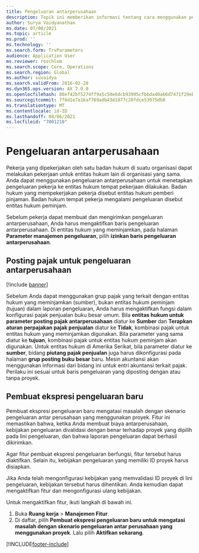 ```yaml
---
title: Pengeluaran antarperusahaan
description: Topik ini memberikan informasi tentang cara menggunakan pengeluaran antarperusahaan untuk menetapkan pengeluaran pekerja ke entitas hukum tempat pekerjaan dilakukan.
author: Surya Vaidyanathan
ms.date: 07/08/2021
ms.topic: article
ms.prod: ''
ms.technology: ''
ms.search.form: TrvParameters
audience: Application User
ms.reviewer: roschlom
ms.search.scope: Core, Operations
ms.search.region: Global
ms.author: suvaidya
ms.search.validFrom: 2016-02-28
ms.dyn365.ops.version: AX 7.0.0
ms.openlocfilehash: 80ef42bf5274ff9a5c50e6dcb93995cfbbda40a66d7471f29ebf056086320640
ms.sourcegitcommit: 7f8d1e7a16af769adb43d1877c28fdce53975db8
ms.translationtype: MT
ms.contentlocale: id-ID
ms.lasthandoff: 08/06/2021
ms.locfileid: "7001210"
---
```

# <a name="intercompany-expenses"></a>Pengeluaran antarperusahaan

Pekerja yang dipekerjakan oleh satu badan hukum di suatu organisasi dapat melakukan pekerjaan untuk entitas hukum lain di organisasi yang sama. Anda dapat menggunakan pengeluaran antarperusahaan untuk menetapkan pengeluaran pekerja ke entitas hukum tempat pekerjaan dilakukan. Badan hukum yang mempekerjakan pekerja disebut entitas hukum pemberi pinjaman. Badan hukum tempat pekerja mengalami pengeluaran disebut entitas hukum peminjam. 

Sebelum pekerja dapat membuat dan mengirimkan pengeluaran antarperusahaan, Anda harus mengaktifkan baris pengeluaran antarperusahaan. Di entitas hukum yang meminjamkan, pada halaman **Parameter manajemen pengeluaran**, pilih **izinkan baris pengeluaran antarperusahaan**. 

## <a name="tax-posting-for-intercompany-expenses"></a>Posting pajak untuk pengeluaran antarperusahaan

[!include [banner](../includes/banner.md)]

Sebelum Anda dapat menggunakan grup pajak yang terkait dengan entitas hukum yang meminjamkan (sumber), bukan entitas hukum peminjam (tujuan) dalam laporan pengeluaran, Anda harus mengaktifkan fungsi dalam konfigurasi pajak penjualan buku besar umum. Bila **entitas hukum untuk parameter posting pajak antarperusahaan** diatur ke **Sumber** dan **Terapkan aturan perpajakan pajak penjualan** diatur ke **Tidak**, kombinasi pajak untuk entitas hukum yang meminjamkan digunakan. Bila parameter yang sama diatur ke **tujuan**, kombinasi pajak untuk entitas hukum peminjam akan digunakan. Untuk entitas hukum di Amerika Serikat, bila parameter diatur ke **sumber**, bidang **piutang pajak penjualan** juga harus dikonfigurasi pada halaman **grup posting buku besar** baru. Mesin akuntansi akan menggunakan informasi dari bidang ini untuk entri akuntansi terkait pajak.   
Perilaku ini sesuai untuk baris pengeluaran yang diposting dengan atau tanpa proyek.  

## <a name="new-expense-expression-builder"></a>Pembuat ekspresi pengeluaran baru

Pembuat ekspresi pengeluaran baru mengatasi masalah dengan skenario pengeluaran antar perusahaan yang menggunakan proyek. Fitur ini memastikan bahwa, ketika Anda membuat biaya antarperusahaan, kebijakan pengeluaran divalidasi dengan benar terhadap proyek yang dipilih pada lini pengeluaran, dan bahwa laporan pengeluaran dapat berhasil dikirimkan.

Agar fitur pembuat ekspresi pengeluaran berfungsi, fitur tersebut harus diaktifkan. Selain itu, kebijakan pengeluaran yang memiliki ID proyek harus disiapkan.

Jika Anda telah mengonfigurasi kebijakan yang memvalidasi ID proyek di lini pengeluaran, kebijakan tersebut harus dihentikan. Anda kemudian dapat mengaktifkan fitur dan mengonfigurasi ulang kebijakan.

Untuk mengaktifkan fitur, ikuti langkah di bawah ini.

1. Buka **Ruang kerja** \> **Manajemen Fitur**.
2. Di daftar, pilih **Pembuat ekspresi pengeluaran baru untuk mengatasi masalah dengan skenario pengeluaran antar perusahaan yang menggunakan proyek**. Lalu pilih **Aktifkan sekarang**.

[!INCLUDE[footer-include](../includes/footer-banner.md)]
